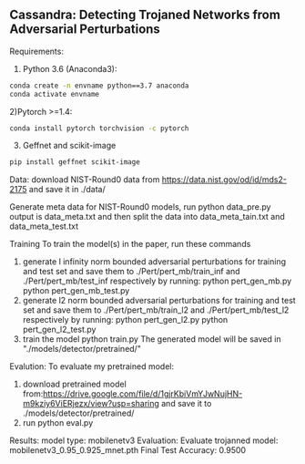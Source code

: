 ## Cassandra: Detecting Trojaned Networks from Adversarial Perturbations


Requirements:
1) Python 3.6 (Anaconda3):
```bash
conda create -n envname python==3.7 anaconda
conda activate envname
```
2)Pytorch >=1.4:
```bash
conda install pytorch torchvision -c pytorch
```
3) Geffnet and scikit-image
```bash
pip install geffnet scikit-image
```

Data: download NIST-Round0 data from https://data.nist.gov/od/id/mds2-2175 and save it in ./data/

Generate meta data for NIST-Round0  models, run python data_pre.py output is data_meta.txt and then split the data into data_meta_tain.txt and data_meta_test.txt

Training
To train the model(s) in the paper, run these commands
1) generate l infinity norm bounded adversarial perturbations for training and test set
and save them to ./Pert/pert_mb/train_inf and ./Pert/pert_mb/test_inf respectively by running:
python pert_gen_mb.py
python pert_gen_mb_test.py 
3) generate l2 norm bounded adversarial perturbations for training and test set
and save them to ./Pert/pert_mb/train_l2 and ./Pert/pert_mb/test_l2 respectively by running:
python pert_gen_l2.py
python pert_gen_l2_test.py 
4) train the model
python train.py
The generated model will be saved in "./models/detector/pretrained/"

Evalution:
To evaluate my pretrained model:
1) download pretrained model from:https://drive.google.com/file/d/1gjrKbiVmYJwNujHN-m9kziy6ViERjezx/view?usp=sharing   and save it to ./models/detector/pretrained/  
2) run 
python eval.py

Results:
model type: mobilenetv3
Evaluation:
Evaluate trojanned model: mobilenetv3_0.95_0.925_mnet.pth
Final Test Accuracy: 0.9500



